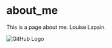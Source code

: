 # about_me
This is a page about me. Louise Lapain.

![GitHub Logo](https://scontent-yyz1-1.xx.fbcdn.net/v/t1.0-9/13239067_10206362077158685_8254997053778110168_n.jpg?oh=1f3f1776b171b2ef763761192367c774&oe=5A5FE86B)

